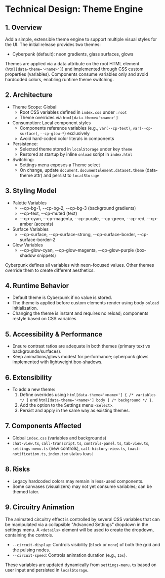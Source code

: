 # Technical Design: Theme Engine

## 1. Overview
Add a simple, extensible theme engine to support multiple visual styles for the UI. The initial release provides two themes:
- Cyberpunk (default): neon gradients, glass surfaces, glows

Themes are applied via a data attribute on the root HTML element (`html[data-theme='<name>']`) and implemented through CSS custom properties (variables). Components consume variables only and avoid hardcoded colors, enabling runtime theme switching.

## 2. Architecture
- Theme Scope: Global
  - Root CSS variables defined in `index.css` under `:root`
  - Theme overrides via `html[data-theme='<name>']`
- Consumption: Local component styles
  - Components reference variables (e.g., `var(--cp-text)`, `var(--cp-surface)`, `--cp-glow-*`) exclusively
  - Avoid hard-coded color literals in components
- Persistence:
  - Selected theme stored in `localStorage` under key `theme`
  - Restored at startup by inline `onload` script in `index.html`
- Switching:
  - Settings menu exposes a Theme select
  - On change, update `document.documentElement.dataset.theme` (data-theme attr) and persist to `localStorage`

## 3. Styling Model
- Palette Variables
  - --cp-bg-1, --cp-bg-2, --cp-bg-3 (background gradients)
  - --cp-text, --cp-muted (text)
  - --cp-cyan, --cp-magenta, --cp-purple, --cp-green, --cp-red, --cp-amber (accents)
- Surface Variables
  - --cp-surface, --cp-surface-strong, --cp-surface-border, --cp-surface-border-2
- Glow Variables
  - --cp-glow-cyan, --cp-glow-magenta, --cp-glow-purple (box-shadow snippets)

Cyberpunk defines all variables with neon-focused values. Other themes override them to create different aesthetics.

## 4. Runtime Behavior
- Default theme is Cyberpunk if no value is stored.
- The theme is applied before custom elements render using body `onload` initialization.
- Changing the theme is instant and requires no reload; components restyle based on CSS variables.

## 5. Accessibility & Performance
- Ensure contrast ratios are adequate in both themes (primary text vs backgrounds/surfaces).
- Keep animations/glows modest for performance; cyberpunk glows implemented with lightweight box-shadows.

## 6. Extensibility
- To add a new theme:
  1. Define overrides using `html[data-theme='<name>'] { /* variables */ }` and `html[data-theme='<name>'] body { /* background */ }`.
  2. Add the option to the Settings menu `<select>`.
  3. Persist and apply in the same way as existing themes.

## 7. Components Affected
- Global `index.css` (variables and backgrounds)
- `chat-view.ts`, `call-transcript.ts`, `controls-panel.ts`, `tab-view.ts`, `settings-menu.ts` (new controls), `call-history-view.ts`, `toast-notification.ts`, `index.tsx` status toast

## 8. Risks
- Legacy hardcoded colors may remain in less-used components.
- Some canvases (visualizers) may not yet consume variables; can be themed later.

## 9. Circuitry Animation
The animated circuitry effect is controlled by several CSS variables that can be manipulated via a collapsible "Advanced Settings" dropdown in the settings menu. A `<details>` element will be used to create the dropdown, containing the controls.

- `--circuit-display`: Controls visibility (`block` or `none`) of both the grid and the pulsing nodes.
- `--circuit-speed`: Controls animation duration (e.g., `15s`).

These variables are updated dynamically from `settings-menu.ts` based on user input and persisted in `localStorage`.

